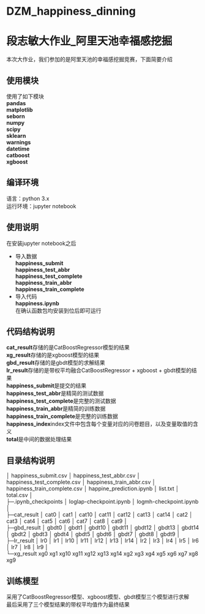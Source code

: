 # DZM_happiness_dinning
# 段志敏大作业_阿里天池幸福感挖掘
本次大作业，我们参加的是阿里天池的幸福感挖掘竞赛，下面简要介绍

## 使用模块
使用了如下模块  
**pandas**  
**matplotlib**  
**seborn**  
**numpy**  
**scipy**  
**sklearn**  
**warnings**  
**datetime**  
**catboost**  
**xgboost**  

## 编译环境
语言：python  3.x  
运行环境：jupyter notebook
## 使用说明

在安装jupyter notebook之后  
- 导入数据  
**happiness_submit**  
**happiness_test_abbr**  
**happiness_test_complete**  
**happiness_train_abbr**  
**happiness_train_complete**  
- 导入代码  
**happiness.ipynb**  
在确认函数包均安装到位后即可运行

## 代码结构说明
**cat_result**存储的是CatBoostRegressor模型的结果  
**xg_result**存储的是xgboost模型的结果  
**gbd_result**存储的是gbdt模型的求解结果   
**lr_result**存储的是带权平均融合CatBoostRegressor + xgboost + gbdt模型的结果  
**happiness_submit**是提交的结果  
**happiness_test_abbr**是精简的测试数据  
**happiness_test_complete**是完整的测试数据   
**happiness_train_abbr**是精简的训练数据  
**happiness_train_complete**是完整的训练数据  
**happiness_index**index文件中包含每个变量对应的问卷题目，以及变量取值的含义  
**total**是中间的数据处理结果  

## 目录结构说明  
│  happiness_submit.csv
│  happiness_test_abbr.csv
│  happiness_test_complete.csv
│  happiness_train_abbr.csv
│  happiness_train_complete.csv
│  happine_prediction.ipynb
│  list.txt
│  total.csv
│  
├─.ipynb_checkpoints
│      loglap-checkpoint.ipynb
│      logmh-checkpoint.ipynb
│      
├─cat_result
│      cat0
│      cat1
│      cat10
│      cat11
│      cat12
│      cat13
│      cat14
│      cat2
│      cat3
│      cat4
│      cat5
│      cat6
│      cat7
│      cat8
│      cat9
│      
├─gbd_result
│      gbdt0
│      gbdt1
│      gbdt10
│      gbdt11
│      gbdt12
│      gbdt13
│      gbdt14
│      gbdt2
│      gbdt3
│      gbdt4
│      gbdt5
│      gbdt6
│      gbdt7
│      gbdt8
│      gbdt9
│      
├─lr_result
│      lr0
│      lr1
│      lr10
│      lr11
│      lr12
│      lr13
│      lr14
│      lr2
│      lr3
│      lr4
│      lr5
│      lr6
│      lr7
│      lr8
│      lr9
│      
└─xg_result
        xg0
        xg1
        xg10
        xg11
        xg12
        xg13
        xg14
        xg2
        xg3
        xg4
        xg5
        xg6
        xg7
        xg8
        xg9

## 训练模型
采用了CatBoostRegressor模型、xgboost模型、gbdt模型三个模型进行求解  
最后采用了三个模型结果的带权平均值作为最终结果  






